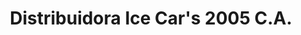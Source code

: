 ---
title: "Distribuidora Ice Car's 2005 C.A."
url: /caracas/distribuidora-ice-cars-2005-c-a/
shop: piezas de automóviles
---